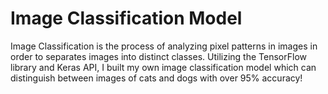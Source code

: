 # Image Classification Model

Image Classification is the process of analyzing pixel patterns in images in order to separates images into distinct classes. Utilizing the TensorFlow library and Keras API, I built my own image classification model which can distinguish between images of cats and dogs with over 95% accuracy! 
